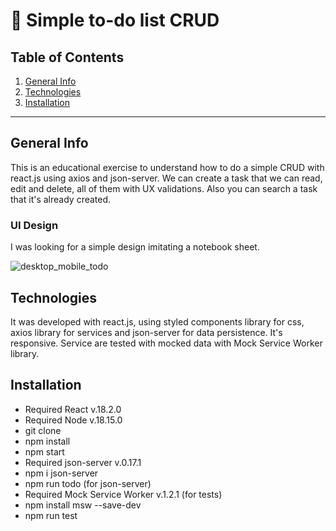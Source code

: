# 📝 Simple to-do list CRUD

## Table of Contents

1. [General Info](#general-info)
2. [Technologies](#technologies)
3. [Installation](#installation)

---

## General Info

This is an educational exercise to understand how to do a simple CRUD with react.js using axios and json-server. We can create a task that we can read, edit and delete, all of them with UX validations. Also you can search a task that it's already created.

### UI Design

I was looking for a simple design imitating a notebook sheet.

![desktop_mobile_todo](https://user-images.githubusercontent.com/73828751/230768705-7dea3d3c-f137-4a32-802b-caa9b0fe14db.png)

## Technologies

It was developed with react.js, using styled components library for css, axios library for services and json-server for data persistence. It's responsive. Service are tested with mocked data with Mock Service Worker library.

## Installation

- Required React v.18.2.0
- Required Node v.18.15.0
- git clone <repository>
- npm install
- npm start
- Required json-server v.0.17.1
- npm i json-server
- npm run todo (for json-server)
- Required Mock Service Worker v.1.2.1 (for tests)
- npm install msw --save-dev
- npm run test
